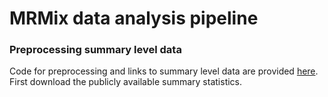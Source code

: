 # MRMix data analysis pipeline

### Preprocessing summary level data
Code for preprocessing and links to summary level data are provided [here](https://github.com/gqi/MRMix/blob/master/data_analysis/preprocess_summary_stats.R).  First download the publicly available summary statistics. 
